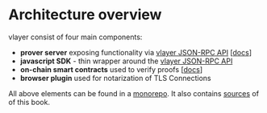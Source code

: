 # Architecture overview

vlayer consist of four main components:
- **prover server** exposing functionality via [vlayer JSON-RPC API](/appendix/api.md)  [[docs](./prover.md)]
- **javascript SDK** - thin wrapper around the [vlayer JSON-RPC API](/appendix/api.md)
- **on-chain smart contracts** used to verify proofs [[docs](./solidity.md)]
- **browser plugin** used for notarization of TLS Connections

All above elements can be found in a [monorepo](https://github.com/vlayer-xyz/vlayer). It also contains [sources](https://github.com/vlayer-xyz/vlayer/tree/main/book) of of this book.
